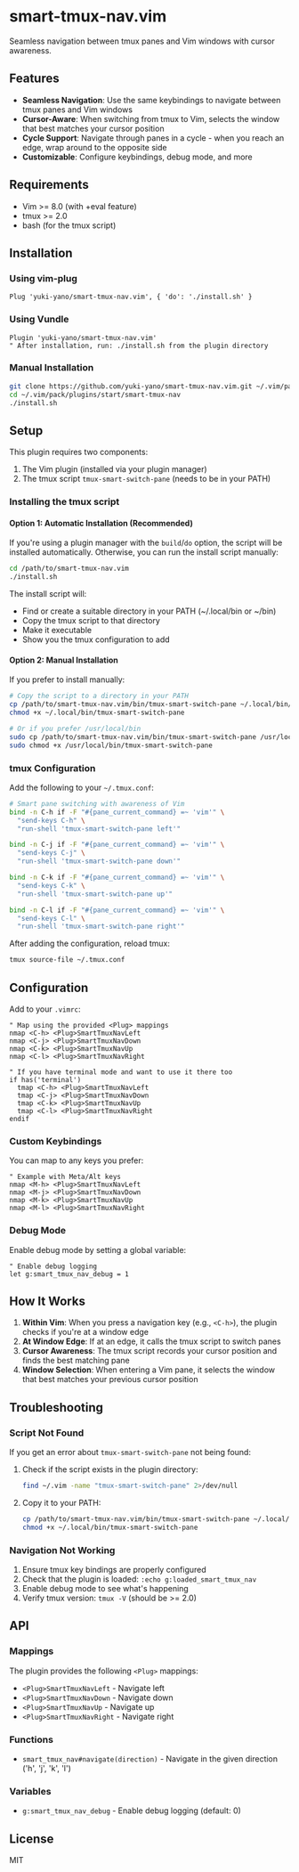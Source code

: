 # smart-tmux-nav.vim

Seamless navigation between tmux panes and Vim windows with cursor awareness.

## Features

- **Seamless Navigation**: Use the same keybindings to navigate between tmux panes and Vim windows
- **Cursor-Aware**: When switching from tmux to Vim, selects the window that best matches your cursor position
- **Cycle Support**: Navigate through panes in a cycle - when you reach an edge, wrap around to the opposite side
- **Customizable**: Configure keybindings, debug mode, and more

## Requirements

- Vim >= 8.0 (with +eval feature)
- tmux >= 2.0
- bash (for the tmux script)

## Installation

### Using vim-plug

```vim
Plug 'yuki-yano/smart-tmux-nav.vim', { 'do': './install.sh' }
```

### Using Vundle

```vim
Plugin 'yuki-yano/smart-tmux-nav.vim'
" After installation, run: ./install.sh from the plugin directory
```

### Manual Installation

```bash
git clone https://github.com/yuki-yano/smart-tmux-nav.vim.git ~/.vim/pack/plugins/start/smart-tmux-nav
cd ~/.vim/pack/plugins/start/smart-tmux-nav
./install.sh
```

## Setup

This plugin requires two components:
1. The Vim plugin (installed via your plugin manager)
2. The tmux script `tmux-smart-switch-pane` (needs to be in your PATH)

### Installing the tmux script

#### Option 1: Automatic Installation (Recommended)

If you're using a plugin manager with the `build`/`do` option, the script will be installed automatically. Otherwise, you can run the install script manually:

```bash
cd /path/to/smart-tmux-nav.vim
./install.sh
```

The install script will:
- Find or create a suitable directory in your PATH (~/.local/bin or ~/bin)
- Copy the tmux script to that directory
- Make it executable
- Show you the tmux configuration to add

#### Option 2: Manual Installation

If you prefer to install manually:

```bash
# Copy the script to a directory in your PATH
cp /path/to/smart-tmux-nav.vim/bin/tmux-smart-switch-pane ~/.local/bin/
chmod +x ~/.local/bin/tmux-smart-switch-pane

# Or if you prefer /usr/local/bin
sudo cp /path/to/smart-tmux-nav.vim/bin/tmux-smart-switch-pane /usr/local/bin/
sudo chmod +x /usr/local/bin/tmux-smart-switch-pane
```

### tmux Configuration

Add the following to your `~/.tmux.conf`:

```bash
# Smart pane switching with awareness of Vim
bind -n C-h if -F "#{pane_current_command} =~ 'vim'" \
  "send-keys C-h" \
  "run-shell 'tmux-smart-switch-pane left'"

bind -n C-j if -F "#{pane_current_command} =~ 'vim'" \
  "send-keys C-j" \
  "run-shell 'tmux-smart-switch-pane down'"

bind -n C-k if -F "#{pane_current_command} =~ 'vim'" \
  "send-keys C-k" \
  "run-shell 'tmux-smart-switch-pane up'"

bind -n C-l if -F "#{pane_current_command} =~ 'vim'" \
  "send-keys C-l" \
  "run-shell 'tmux-smart-switch-pane right'"
```

After adding the configuration, reload tmux:

```bash
tmux source-file ~/.tmux.conf
```

## Configuration

Add to your `.vimrc`:

```vim
" Map using the provided <Plug> mappings
nmap <C-h> <Plug>SmartTmuxNavLeft
nmap <C-j> <Plug>SmartTmuxNavDown
nmap <C-k> <Plug>SmartTmuxNavUp
nmap <C-l> <Plug>SmartTmuxNavRight

" If you have terminal mode and want to use it there too
if has('terminal')
  tmap <C-h> <Plug>SmartTmuxNavLeft
  tmap <C-j> <Plug>SmartTmuxNavDown
  tmap <C-k> <Plug>SmartTmuxNavUp
  tmap <C-l> <Plug>SmartTmuxNavRight
endif
```

### Custom Keybindings

You can map to any keys you prefer:

```vim
" Example with Meta/Alt keys
nmap <M-h> <Plug>SmartTmuxNavLeft
nmap <M-j> <Plug>SmartTmuxNavDown
nmap <M-k> <Plug>SmartTmuxNavUp
nmap <M-l> <Plug>SmartTmuxNavRight
```

### Debug Mode

Enable debug mode by setting a global variable:

```vim
" Enable debug logging
let g:smart_tmux_nav_debug = 1
```

## How It Works

1. **Within Vim**: When you press a navigation key (e.g., `<C-h>`), the plugin checks if you're at a window edge
2. **At Window Edge**: If at an edge, it calls the tmux script to switch panes
3. **Cursor Awareness**: The tmux script records your cursor position and finds the best matching pane
4. **Window Selection**: When entering a Vim pane, it selects the window that best matches your previous cursor position

## Troubleshooting

### Script Not Found

If you get an error about `tmux-smart-switch-pane` not being found:

1. Check if the script exists in the plugin directory:
   ```bash
   find ~/.vim -name "tmux-smart-switch-pane" 2>/dev/null
   ```

2. Copy it to your PATH:
   ```bash
   cp /path/to/smart-tmux-nav.vim/bin/tmux-smart-switch-pane ~/.local/bin/
   chmod +x ~/.local/bin/tmux-smart-switch-pane
   ```

### Navigation Not Working

1. Ensure tmux key bindings are properly configured
2. Check that the plugin is loaded: `:echo g:loaded_smart_tmux_nav`
3. Enable debug mode to see what's happening
4. Verify tmux version: `tmux -V` (should be >= 2.0)

## API

### Mappings

The plugin provides the following `<Plug>` mappings:

- `<Plug>SmartTmuxNavLeft` - Navigate left
- `<Plug>SmartTmuxNavDown` - Navigate down
- `<Plug>SmartTmuxNavUp` - Navigate up
- `<Plug>SmartTmuxNavRight` - Navigate right

### Functions

- `smart_tmux_nav#navigate(direction)` - Navigate in the given direction ('h', 'j', 'k', 'l')

### Variables

- `g:smart_tmux_nav_debug` - Enable debug logging (default: 0)

## License

MIT